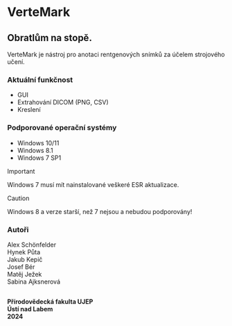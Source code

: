 # VerteMark
## Obratlům na stopě.

VerteMark je nástroj pro anotaci rentgenových snímků za účelem strojového učení.

### Aktuální funkčnost
* GUI
* Extrahování DICOM (PNG, CSV)
* Kreslení

### Podporované operační systémy
* Windows 10/11
* Windows 8.1
* Windows 7 SP1

> [!IMPORTANT]  
> Windows 7 musí mít nainstalované veškeré ESR aktualizace.

> [!CAUTION]
> Windows 8 a verze starší, než 7 nejsou a nebudou podporovány!


### Autoři

Alex Schönfelder\
Hynek Půta\
Jakub Kepič\
Josef Bér\
Matěj Ježek\
Sabina Ajksnerová

##

**Přírodovědecká fakulta UJEP\
Ústí nad Labem\
2024**
